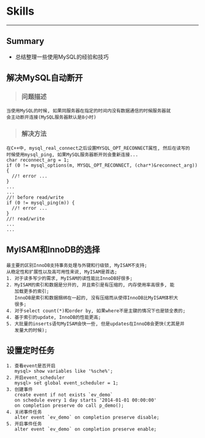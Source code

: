 # **Skills**
***


## **Summary**
 * 总结整理一些使用MySQL的经验和技巧




## **解决MySQL自动断开**
> ### **问题描述**
    当使用MySQL的时候, 如果同服务器在指定的时间内没有数据通信的时候服务器就
    会主动断开连接(MySQL服务器默认是8小时)
> ### **解决方法**
    在C++中, mysql_real_connect之后设置MYSQL_OPT_RECONNECT属性, 然后在读写的
    时候使用mysql_ping, 如果MySQL服务器断开则会重新连接...
    char reconnect_arg = 1;
    if (0 != mysql_options(m, MYSQL_OPT_RECONNECT, (char*)&reconnect_arg)) {
      //! error ...
    }
    ...
    ...
    //! before read/write
    if (0 != mysql_ping(m)) {
      //! error ...
    }
    //! read/write
    ...
    ...
 


## **MyISAM和InnoDB的选择**
    最主要的区别InnoDB支持事务处理与外键和行级锁, MyISAM不支持;
    从稳定性和扩展性以及高可用性来说, MyISAM是首选;
    1. 对于读多写少的需求, MyISAM的读性能比InnoDB好很多;
    2. MyISAM的索引和数据是分开的, 并且索引是有压缩的, 内存使用率高很多, 能
       加载更多的索引;
       InnoDB是索引和数据捆绑在一起的, 没有压缩而从使得InnoDB比MyISAM体积大
       很多;
    4. 对于select count(*)和order by, 如果where不是主键的情况下也是锁全表的;
    4. 基于索引的update, InnoDB的性能更高;
    5. 大批量的inserts语句MyISAM会快一些, 但是updates在InnoDB会更快(尤其是并
       发量大的时候);



## **设置定时任务**
    1. 查看event是否开启
       mysql> show variables like '%sche%';
    2. 开启event_scheduler
       mysql> set global event_scheduler = 1;
    3. 创建事件
       create event if not exists `ev_demo` 
       on schedule every 1 day starts '2014-01-01 00:00:00' 
       on completion preserve do call p_demo();
    4. 关闭事件任务
       alter event `ev_demo` on completion preserve disable;
    5. 开启事件任务
       alter event `ev_demo` on completion preserve enable;
